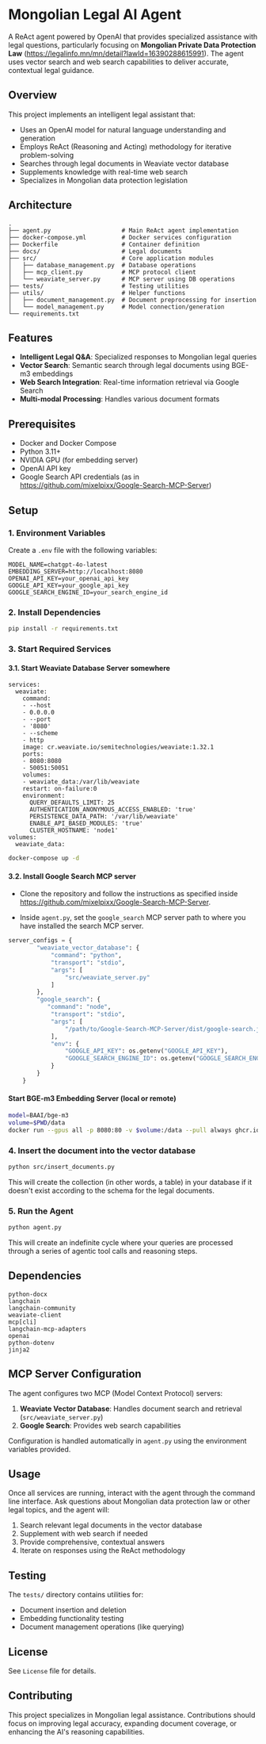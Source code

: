 # Mongolian Legal AI Agent

A ReAct agent powered by OpenAI that provides specialized assistance with legal questions, particularly focusing on **Mongolian Private Data Protection Law** (https://legalinfo.mn/mn/detail?lawId=16390288615991). The agent uses vector search and web search capabilities to deliver accurate, contextual legal guidance.

## Overview

This project implements an intelligent legal assistant that:
- Uses an OpenAI model for natural language understanding and generation
- Employs ReAct (Reasoning and Acting) methodology for iterative problem-solving
- Searches through legal documents in Weaviate vector database
- Supplements knowledge with real-time web search
- Specializes in Mongolian data protection legislation

## Architecture

```
.
├── agent.py                    # Main ReAct agent implementation
├── docker-compose.yml          # Docker services configuration
├── Dockerfile                  # Container definition
├── docs/                       # Legal documents
├── src/                        # Core application modules
│   ├── database_management.py  # Database operations
│   ├── mcp_client.py           # MCP protocol client
│   └── weaviate_server.py      # MCP server using DB operations
├── tests/                      # Testing utilities
├── utils/                      # Helper functions
│   ├── document_management.py  # Document preprocessing for insertion
│   └── model_management.py     # Model connection/generation
└── requirements.txt
```

## Features

- **Intelligent Legal Q&A**: Specialized responses to Mongolian legal queries
- **Vector Search**: Semantic search through legal documents using BGE-m3 embeddings
- **Web Search Integration**: Real-time information retrieval via Google Search
- **Multi-modal Processing**: Handles various document formats

## Prerequisites

- Docker and Docker Compose
- Python 3.11+
- NVIDIA GPU (for embedding server)
- OpenAI API key
- Google Search API credentials (as in https://github.com/mixelpixx/Google-Search-MCP-Server)

## Setup

### 1. Environment Variables

Create a `.env` file with the following variables:

```env
MODEL_NAME=chatgpt-4o-latest
EMBEDDING_SERVER=http://localhost:8080
OPENAI_API_KEY=your_openai_api_key
GOOGLE_API_KEY=your_google_api_key
GOOGLE_SEARCH_ENGINE_ID=your_search_engine_id
```

### 2. Install Dependencies

```bash
pip install -r requirements.txt
```

### 3. Start Required Services

#### 3.1. Start Weaviate Database Server somewhere

```docker
services:
  weaviate:
    command:
    - --host
    - 0.0.0.0
    - --port
    - '8080'
    - --scheme
    - http
    image: cr.weaviate.io/semitechnologies/weaviate:1.32.1
    ports:
    - 8080:8080
    - 50051:50051
    volumes:
    - weaviate_data:/var/lib/weaviate
    restart: on-failure:0
    environment:
      QUERY_DEFAULTS_LIMIT: 25
      AUTHENTICATION_ANONYMOUS_ACCESS_ENABLED: 'true'
      PERSISTENCE_DATA_PATH: '/var/lib/weaviate'
      ENABLE_API_BASED_MODULES: 'true'
      CLUSTER_HOSTNAME: 'node1'
volumes:
  weaviate_data:
```

```bash
docker-compose up -d
```

#### 3.2. Install Google Search MCP server

* Clone the repository and follow the instructions as specified inside https://github.com/mixelpixx/Google-Search-MCP-Server.

* Inside `agent.py`, set the `google_search` MCP server path to where you have installed the search MCP server.

```python
server_configs = {
        "weaviate_vector_database": {
            "command": "python",
            "transport": "stdio",
            "args": [
                "src/weaviate_server.py"
            ]
        },
        "google_search": {
           "command": "node",
            "transport": "stdio",
            "args": [
                "/path/to/Google-Search-MCP-Server/dist/google-search.js"
            ],
            "env": {
                "GOOGLE_API_KEY": os.getenv("GOOGLE_API_KEY"),
                "GOOGLE_SEARCH_ENGINE_ID": os.getenv("GOOGLE_SEARCH_ENGINE_ID")
            }
        } 
    }
```


#### Start BGE-m3 Embedding Server (local or remote)
```bash
model=BAAI/bge-m3
volume=$PWD/data
docker run --gpus all -p 8080:80 -v $volume:/data --pull always ghcr.io/huggingface/text-embeddings-inference:latest --model-id $model
```

### 4. Insert the document into the vector database 
```bash
python src/insert_documents.py
```
This will create the collection (in other words, a table) in your database if it doesn't exist according to the schema for the legal documents.

### 5. Run the Agent
```bash
python agent.py
```

This will create an indefinite cycle where your queries are processed through a series of agentic tool calls and reasoning steps.

## Dependencies

```
python-docx
langchain
langchain-community
weaviate-client
mcp[cli]
langchain-mcp-adapters
openai
python-dotenv
jinja2
```

## MCP Server Configuration

The agent configures two MCP (Model Context Protocol) servers:

1. **Weaviate Vector Database**: Handles document search and retrieval (`src/weaviate_server.py`)
2. **Google Search**: Provides web search capabilities

Configuration is handled automatically in `agent.py` using the environment variables provided.

## Usage

Once all services are running, interact with the agent through the command line interface. Ask questions about Mongolian data protection law or other legal topics, and the agent will:

1. Search relevant legal documents in the vector database
2. Supplement with web search if needed
3. Provide comprehensive, contextual answers
4. Iterate on responses using the ReAct methodology

## Testing

The `tests/` directory contains utilities for:
- Document insertion and deletion
- Embedding functionality testing
- Document management operations (like querying)

## License

See `License` file for details.

## Contributing

This project specializes in Mongolian legal assistance. Contributions should focus on improving legal accuracy, expanding document coverage, or enhancing the AI's reasoning capabilities.
